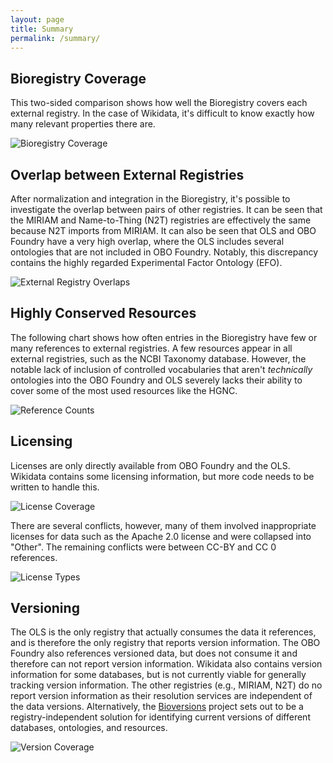```yaml
---
layout: page
title: Summary
permalink: /summary/
---
```


## Bioregistry Coverage

This two-sided comparison shows how well the Bioregistry covers each external registry. In the case of Wikidata, it's
difficult to know exactly how many relevant properties there are.

<img src="https://raw.githubusercontent.com/cthoyt/bioregistry/main/docs/img/bioregistry_coverage.png" alt="Bioregistry Coverage"/>

## Overlap between External Registries

After normalization and integration in the Bioregistry, it's possible to investigate the overlap between pairs of other
registries. It can be seen that the MIRIAM and Name-to-Thing (N2T) registries are effectively the same because N2T
imports from MIRIAM. It can also be seen that OLS and OBO Foundry have a very high overlap, where the OLS includes
several ontologies that are not included in OBO Foundry. Notably, this discrepancy contains the highly regarded
Experimental Factor Ontology (EFO).

<img src="https://raw.githubusercontent.com/cthoyt/bioregistry/main/docs/img/external_overlap.png" alt="External Registry Overlaps"/>

## Highly Conserved Resources

The following chart shows how often entries in the Bioregistry have few or many references to external registries. A few
resources appear in all external registries, such as the NCBI Taxonomy database. However, the notable lack of inclusion
of controlled vocabularies that aren't *technically* ontologies into the OBO Foundry and OLS severely lacks their
ability to cover some of the most used resources like the HGNC.

<img src="https://raw.githubusercontent.com/cthoyt/bioregistry/main/docs/img/xrefs.png" alt="Reference Counts"/>

## Licensing

Licenses are only directly available from OBO Foundry and the OLS. Wikidata contains some licensing information, but
more code needs to be written to handle this.

<img src="https://raw.githubusercontent.com/cthoyt/bioregistry/main/docs/img/license_coverage.png" alt="License Coverage"/>

There are several conflicts, however, many of them involved inappropriate licenses for data such as the Apache 2.0
license and were collapsed into "Other". The remaining conflicts were between CC-BY and CC 0 references.

<img src="https://raw.githubusercontent.com/cthoyt/bioregistry/main/docs/img/licenses.png" alt="License Types"/>

## Versioning

The OLS is the only registry that actually consumes the data it references, and is therefore the only registry that
reports version information. The OBO Foundry also references versioned data, but does not consume it and therefore can
not report version information. Wikidata also contains version information for some databases, but is not currently
viable for generally tracking version information. The other registries (e.g., MIRIAM, N2T) do no report version
information as their resolution services are independent of the data versions. Alternatively,
the [Bioversions](https://github.com/cthoyt/bioversions) project sets out to be a registry-independent solution for
identifying current versions of different databases, ontologies, and resources.

<img src="https://raw.githubusercontent.com/cthoyt/bioregistry/main/docs/img/has_version.png" alt="Version Coverage"/>
